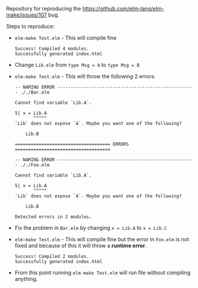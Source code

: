 Repository for reproducing the https://github.com/elm-lang/elm-make/issues/107 bug.

Steps to reproduce:
* `elm-make Test.elm` - This will compile fine
  
  ```
  Success! Compiled 4 modules.
  Successfully generated index.html
  ```
* Change `Lib.elm` from `type Msg = A` to `type Msg = B`
* `elm-make Test.elm` - This will throw the following 2 errors:
  ```
  -- NAMING ERROR ---------------------------------------------------- ././Bar.elm

  Cannot find variable `Lib.A`.

  5| x = Lib.A
         ^^^^^
  `Lib` does not expose `A`. Maybe you want one of the following?

      Lib.B

  ==================================== ERRORS ====================================

  -- NAMING ERROR ---------------------------------------------------- ././Foo.elm

  Cannot find variable `Lib.A`.

  5| x = Lib.A
         ^^^^^
  `Lib` does not expose `A`. Maybe you want one of the following?

      Lib.B

  Detected errors in 2 modules.
  ```
* Fix the problem in `Bar.elm` by changing `x = Lib.A` to `x = Lib.C`
* `elm-make Test.elm` - This will compile fine but the error in `Foo.elm` is not
  fixed and because of this it will throw a **runtime error**.
  
  ```
  Success! Compiled 2 modules.
  Successfully generated index.html
  ```
* From this point running `elm-make Test.elm` will run file without compiling
  anything.
